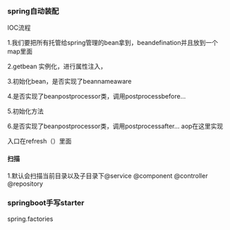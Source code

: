 ### spring自动装配

IOC流程

1.我们要把所有托管给spring管理的bean拿到，beandefination并且放到一个map里面

2.getbean  实例化，进行属性注入，

3.初始化bean，是否实现了beannameaware

4.是否实现了beanpostprocessor类，调用postprocessbefore...

5.初始化方法

6.是否实现了beanpostprocessor类，调用postprocessafter... aop在这里实现



入口在refresh（）里面



#### 扫描

1.默认会扫描当前目录以及子目录下@service @component @controller  @repository





### springboot手写starter



spring.factories